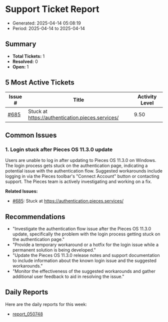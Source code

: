 # Support Ticket Report
- Generated: 2025-04-14 05:08:19
- Period: 2025-04-14 to 2025-04-14

## Summary
- **Total Tickets:** 1
- **Resolved:** 0
- **Open:** 1

## 5 Most Active Tickets
| Issue # | Title | Activity Level |
|---------|-------|----------------|
| [#685](https://github.com/pieces-app/support/issues/685) | Stuck at https://authentication.pieces.services/ | 9.50 |

## Common Issues
### 1. Login stuck after Pieces OS 11.3.0 update
Users are unable to log in after updating to Pieces OS 11.3.0 on Windows. The login process gets stuck on the authentication page, indicating a potential issue with the authentication flow. Suggested workarounds include logging in via the Pieces toolbar's "Connect Account" button or contacting support. The Pieces team is actively investigating and working on a fix.

**Related Issues:**
- [#685](https://github.com/pieces-app/support/issues/685): Stuck at https://authentication.pieces.services/


## Recommendations
- "Investigate the authentication flow issue after the Pieces OS 11.3.0 update, specifically the problem with the login process getting stuck on the authentication page."
- "Provide a temporary workaround or a hotfix for the login issue while a permanent solution is being developed."
- "Update the Pieces OS 11.3.0 release notes and support documentation to include information about the known login issue and the suggested workarounds."
- "Monitor the effectiveness of the suggested workarounds and gather additional user feedback to aid in resolving the issue."

## Daily Reports
Here are the daily reports for this week:

- [report_050748](daily/2025-04-14/report_050748.md)
